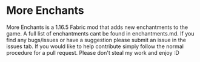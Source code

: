 # More Enchants
More Enchants is a 1.16.5 Fabric mod that adds new enchantments to the game. A full list of enchantments cant be found in enchantments.md. If you find any bugs/issues or have a suggestion please submit an issue in the issues tab. If you would like to help contribute simply follow the normal procedure for a pull request. Please don't steal my work and enjoy :D

